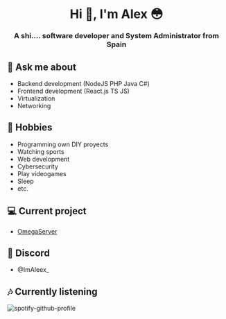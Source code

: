 
<h1 align="center">Hi 👋, I'm Alex 😳</h1>
<h3 align="center">A shi.... software developer and System Administrator from Spain</h3>

## 💬 Ask me about
- Backend development (NodeJS PHP Java C#)
- Frontend development (React.js TS JS)
- Virtualization
- Networking

## 📅 Hobbies
- Programming own DIY proyects
- Watching sports
- Web development
- Cybersecurity
- Play videogames
- Sleep
- etc.

## 💻 Current project
- [OmegaServer](https://omegaserver.es)

## 💬 Discord
- @ImAleex_

## 🎶 Currently listening
![spotify-github-profile]([https://spotify-github-profile.vercel.app/api/view?uid=31uqq6gu5msn72xcltn6yunue3oe&cover_image=true&theme=natemoo-re&bar_color=53b14f&bar_color_cover=true](https://spotify-github-profile.kittinanx.com/api/view?uid=31uqq6gu5msn72xcltn6yunue3oe&cover_image=true&theme=novatorem&show_offline=false&background_color=121212&interchange=false&bar_color=53b14f&bar_color_cover=false))
